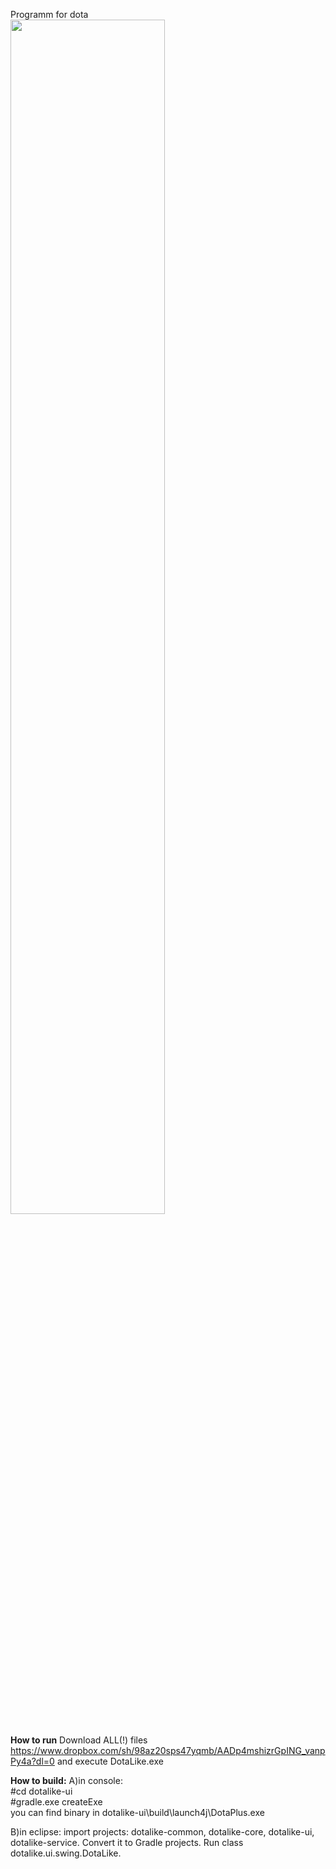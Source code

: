 Programm for dota<br>
<img src="https://gyazo.com/738d0dd36e64d5263bab70843d438fa0.png" height="70%" width="70%"/>


<b>How to run</b>
Download ALL(!) files https://www.dropbox.com/sh/98az20sps47yqmb/AADp4mshizrGpING_vanpPy4a?dl=0 and execute DotaLike.exe

<b>How to build:</b>
A)in console:<br>
 #cd dotalike-ui<br>
 #gradle.exe createExe<br>
you can find binary in dotalike-ui\build\launch4j\DotaPlus.exe

B)in eclipse:
import projects: dotalike-common, dotalike-core, dotalike-ui, dotalike-service. Convert it to Gradle projects. Run class dotalike.ui.swing.DotaLike.
